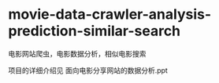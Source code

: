 # movie-data-crawler-analysis-prediction-similar-search
电影网站爬虫，电影数据分析，相似电影搜索

项目的详细介绍见 
面向电影分享网站的数据分析.ppt
